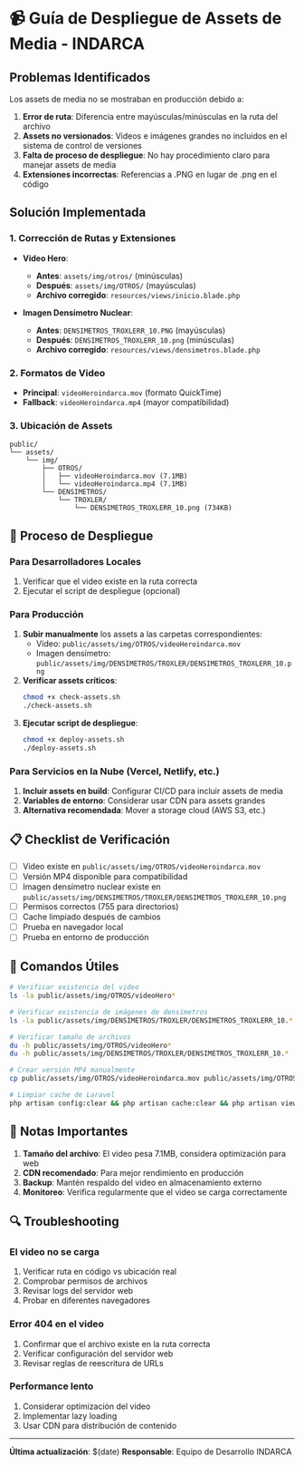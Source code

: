 # 📹 Guía de Despliegue de Assets de Media - INDARCA

## Problemas Identificados
Los assets de media no se mostraban en producción debido a:
1. **Error de ruta**: Diferencia entre mayúsculas/minúsculas en la ruta del archivo
2. **Assets no versionados**: Videos e imágenes grandes no incluidos en el sistema de control de versiones
3. **Falta de proceso de despliegue**: No hay procedimiento claro para manejar assets de media
4. **Extensiones incorrectas**: Referencias a .PNG en lugar de .png en el código

## Solución Implementada

### 1. Corrección de Rutas y Extensiones
- **Video Hero**:
  - **Antes**: `assets/img/otros/` (minúsculas)  
  - **Después**: `assets/img/OTROS/` (mayúsculas)
  - **Archivo corregido**: `resources/views/inicio.blade.php`
  
- **Imagen Densímetro Nuclear**:
  - **Antes**: `DENSIMETROS_TROXLERR_10.PNG` (mayúsculas)
  - **Después**: `DENSIMETROS_TROXLERR_10.png` (minúsculas)
  - **Archivo corregido**: `resources/views/densimetros.blade.php`

### 2. Formatos de Video
- **Principal**: `videoHeroindarca.mov` (formato QuickTime)
- **Fallback**: `videoHeroindarca.mp4` (mayor compatibilidad)

### 3. Ubicación de Assets
```
public/
└── assets/
    └── img/
        ├── OTROS/
        │   ├── videoHeroindarca.mov (7.1MB)
        │   └── videoHeroindarca.mp4 (7.1MB)
        └── DENSIMETROS/
            └── TROXLER/
                └── DENSIMETROS_TROXLERR_10.png (734KB)
```

## 🚀 Proceso de Despliegue

### Para Desarrolladores Locales
1. Verificar que el video existe en la ruta correcta
2. Ejecutar el script de despliegue (opcional)

### Para Producción
1. **Subir manualmente** los assets a las carpetas correspondientes:
   - Video: `public/assets/img/OTROS/videoHeroindarca.mov`
   - Imagen densímetro: `public/assets/img/DENSIMETROS/TROXLER/DENSIMETROS_TROXLERR_10.png`
2. **Verificar assets críticos**:
   ```bash
   chmod +x check-assets.sh
   ./check-assets.sh
   ```
3. **Ejecutar script de despliegue**:
   ```bash
   chmod +x deploy-assets.sh
   ./deploy-assets.sh
   ```

### Para Servicios en la Nube (Vercel, Netlify, etc.)
1. **Incluir assets en build**: Configurar CI/CD para incluir assets de media
2. **Variables de entorno**: Considerar usar CDN para assets grandes
3. **Alternativa recomendada**: Mover a storage cloud (AWS S3, etc.)

## 📋 Checklist de Verificación

- [ ] Video existe en `public/assets/img/OTROS/videoHeroindarca.mov`
- [ ] Versión MP4 disponible para compatibilidad
- [ ] Imagen densímetro nuclear existe en `public/assets/img/DENSIMETROS/TROXLER/DENSIMETROS_TROXLERR_10.png`
- [ ] Permisos correctos (755 para directorios)
- [ ] Cache limpiado después de cambios
- [ ] Prueba en navegador local
- [ ] Prueba en entorno de producción

## 🔧 Comandos Útiles

```bash
# Verificar existencia del video
ls -la public/assets/img/OTROS/videoHero*

# Verificar existencia de imágenes de densímetros
ls -la public/assets/img/DENSIMETROS/TROXLER/DENSIMETROS_TROXLERR_10.*

# Verificar tamaño de archivos
du -h public/assets/img/OTROS/videoHero*
du -h public/assets/img/DENSIMETROS/TROXLER/DENSIMETROS_TROXLERR_10.*

# Crear versión MP4 manualmente
cp public/assets/img/OTROS/videoHeroindarca.mov public/assets/img/OTROS/videoHeroindarca.mp4

# Limpiar cache de Laravel
php artisan config:clear && php artisan cache:clear && php artisan view:clear
```

## 🚨 Notas Importantes

1. **Tamaño del archivo**: El video pesa 7.1MB, considera optimización para web
2. **CDN recomendado**: Para mejor rendimiento en producción
3. **Backup**: Mantén respaldo del video en almacenamiento externo
4. **Monitoreo**: Verifica regularmente que el video se carga correctamente

## 🔍 Troubleshooting

### El video no se carga
1. Verificar ruta en código vs ubicación real
2. Comprobar permisos de archivos
3. Revisar logs del servidor web
4. Probar en diferentes navegadores

### Error 404 en el video
1. Confirmar que el archivo existe en la ruta correcta
2. Verificar configuración del servidor web
3. Revisar reglas de reescritura de URLs

### Performance lento
1. Considerar optimización del video
2. Implementar lazy loading
3. Usar CDN para distribución de contenido

---
**Última actualización**: $(date)
**Responsable**: Equipo de Desarrollo INDARCA 
